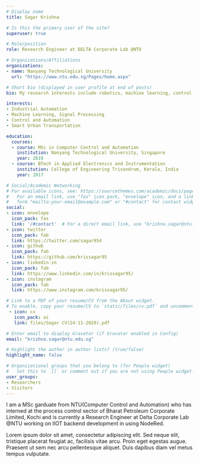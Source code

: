```yaml
---
# Display name
title: Sagar Krishna

# Is this the primary user of the site?
superuser: true

# Role/position
role: Research Engineer at DELTA Corporate Lab @NTU

# Organizations/Affiliations
organizations:
- name: Nanyang Technological University
  url: "https://www.ntu.edu.sg/Pages/home.aspx"

# Short bio (displayed in user profile at end of posts)
bio: My research interests include robotics, machine learning, control and automation.

interests:
- Industrial Automation 
- Machine Learning, Signal Processing
- Control and Automation
- Smart Urban Transportation 

education:
  courses:
  - course: MSc in Computer Control and Automation 
    institution: Nanyang Technological University, Singapore
    year: 2019
  - course: BTech in Applied Electronics and Instrumentation 
    institution: College of Engineering Trivandrum, Kerala, India
    year: 2017

# Social/Academic Networking
# For available icons, see: https://sourcethemes.com/academic/docs/page-builder/#icons
#   For an email link, use "fas" icon pack, "envelope" icon, and a link in the
#   form "mailto:your-email@example.com" or "#contact" for contact widget.
social:
- icon: envelope
  icon_pack: fas
  link: '/#contact'  # For a direct email link, use "krishna.sagar@ntu.edu.sg".
- icon: twitter
  icon_pack: fab
  link: https://twitter.com/sagar954
- icon: github
  icon_pack: fab
  link: https://github.com/krissagar95
- icon: linkedin-in
  icon_pack: fab
  link: https://www.linkedin.com/in/krissagar95/
- icon: instagram
  icon_pack: fab
  link: https://www.instagram.com/krissagar95/

# Link to a PDF of your resume/CV from the About widget.
# To enable, copy your resume/CV to `static/files/cv.pdf` and uncomment the lines below.
 - icon: cv
   icon_pack: ai
   link: files/Sagar CV(24-11-2020).pdf

# Enter email to display Gravatar (if Gravatar enabled in Config)
email: "krishna.sagar@ntu.edu.sg"

# Highlight the author in author lists? (true/false)
highlight_name: false

# Organizational groups that you belong to (for People widget)
#   Set this to `[]` or comment out if you are not using People widget.
user_groups:
- Researchers
- Visitors
---
```


I am a MSc garduate from NTU(Computer Control and Automation) who has interned at the process control sector of Bharat Petroleum Corporate Limited, Kochi and is currently a Research Engineer at Delta Corporate Lab @NTU working on IIOT backend development in using NodeRed. 

Lorem ipsum dolor sit amet, consectetur adipiscing elit. Sed neque elit, tristique placerat feugiat ac, facilisis vitae arcu. Proin eget egestas augue. Praesent ut sem nec arcu pellentesque aliquet. Duis dapibus diam vel metus tempus vulputate.
